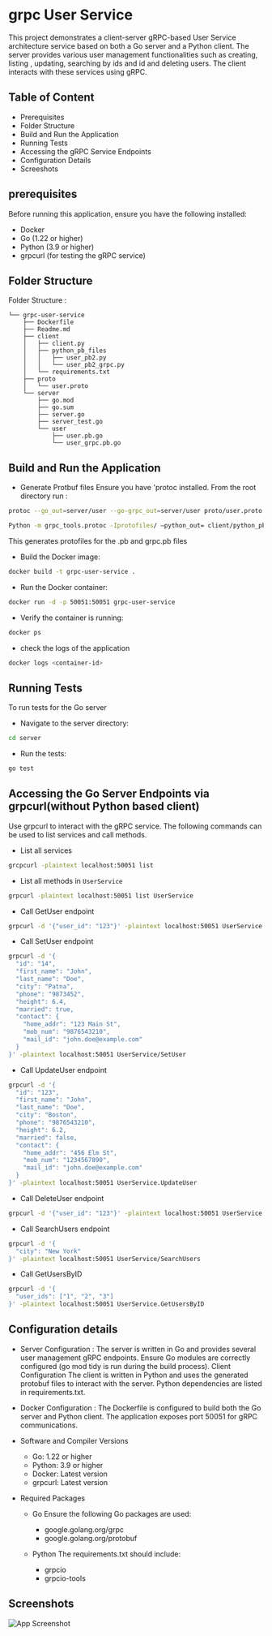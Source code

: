 # grpc User Service

This project demonstrates a client-server  gRPC-based User Service architecture service based on both a Go server and a Python client. The server provides various user management functionalities such as creating, listing , updating, searching by ids and id and deleting users. The client interacts with these services using gRPC.


## Table of Content

- Prerequisites
- Folder Structure
- Build and Run the Application
- Running Tests
- Accessing the gRPC Service Endpoints
- Configuration Details
- Screeshots


## prerequisites
Before running this application, ensure you have the following installed:

- Docker
- Go (1.22 or higher)
- Python (3.9 or higher)
- grpcurl (for testing the gRPC service)


## Folder Structure

Folder Structure :

```
└── grpc-user-service
    ├── Dockerfile
    ├── Readme.md
    ├── client
    │   ├── client.py
    │   ├── python_pb_files
    │   │   ├── user_pb2.py
    │   │   └── user_pb2_grpc.py
    │   └── requirements.txt
    ├── proto
    │   └── user.proto
    └── server
        ├── go.mod
        ├── go.sum
        ├── server.go
        ├── server_test.go
        └── user
            ├── user.pb.go
            └── user_grpc.pb.go
```
## Build and Run the Application

-  Generate Protbuf files 
    Ensure you have 'protoc installed. From the root directory run : 
```sh
protoc --go_out=server/user --go-grpc_out=server/user proto/user.proto

Python -m grpc_tools.protoc -Iprotofiles/ —python_out= client/python_pb_files/ —grpc_python_out=client/python_pb_files/ proto/user.proto
```
This generates protofiles for the .pb and grpc.pb files

- Build the Docker image:
```sh
docker build -t grpc-user-service .
```
- Run the Docker container:
```sh
docker run -d -p 50051:50051 grpc-user-service
```
- Verify the container is running:
```sh
docker ps
```
- check the logs of the application
```sh
docker logs <container-id>
```


## Running Tests

To run tests for the Go server 

- Navigate to the server directory:
```sh
cd server 
```
- Run the tests:
```sh
go test
```
## Accessing the Go Server Endpoints via grpcurl(without Python based client)

Use grpcurl to interact with the gRPC service. The following commands can be used to list services and call methods.

- List all services

```sh
grcpcurl -plaintext localhost:50051 list
```

- List all methods in `UserService`
```sh
grpcurl -plaintext localhost:50051 list UserService
```
- Call GetUser endpoint
```sh
grpcurl -d '{"user_id": "123"}' -plaintext localhost:50051 UserService.GetUser
```

- Call SetUser endpoint

```sh
grpcurl -d '{
  "id": "14",
  "first_name": "John",
  "last_name": "Doe",
  "city": "Patna",
  "phone": "9873452",
  "height": 6.4,
  "married": true,
  "contact": {
    "home_addr": "123 Main St",
    "mob_num": "9876543210",
    "mail_id": "john.doe@example.com"
  }
}' -plaintext localhost:50051 UserService/SetUser
```
- Call UpdateUser endpoint

```sh 
grpcurl -d '{
  "id": "123",
  "first_name": "John",
  "last_name": "Doe",
  "city": "Boston",
  "phone": "9876543210",
  "height": 6.2,
  "married": false,
  "contact": {
    "home_addr": "456 Elm St",
    "mob_num": "1234567890",
    "mail_id": "john.doe@example.com"
  }
}' -plaintext localhost:50051 UserService.UpdateUser

```

- Call DeleteUser endpoint

```sh
grpcurl -d '{"user_id": "123"}' -plaintext localhost:50051 UserService.DeleteUser

```

- Call SearchUsers endpoint

```sh
grpcurl -d '{
  "city": "New York"
}' -plaintext localhost:50051 UserService/SearchUsers

```

- Call GetUsersByID
```sh
grpcurl -d '{
  "user_ids": ["1", "2", "3"]
}' -plaintext localhost:50051 UserService.GetUsersByID

```
## Configuration details

- Server Configuration :
    The server is written in Go and provides several user management gRPC endpoints.
    Ensure Go modules are correctly configured (go mod tidy is run during the build process).
    Client Configuration
    The client is written in Python and uses the generated protobuf files to interact with the server.
    Python dependencies are listed in requirements.txt.

- Docker Configuration :
    The Dockerfile is configured to build both the Go    server and Python client.
    The application exposes port 50051 for gRPC communications.
- Software and Compiler Versions
    - Go: 1.22 or higher
    - Python: 3.9 or higher
    - Docker: Latest version
    - grpcurl: Latest version
- Required Packages
    - Go
    Ensure the following Go packages are used:

       - google.golang.org/grpc
       - google.golang.org/protobuf
    - Python
    The requirements.txt should include:

       - grpcio
       - grpcio-tools

## Screenshots

![App Screenshot]()

